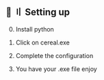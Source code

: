 ## <a id="setup"></a> 📁 〢 Setting up

0. Install python

  
1. Click on cereal.exe
2. Complete the configuration
3. You have your .exe file enjoy
